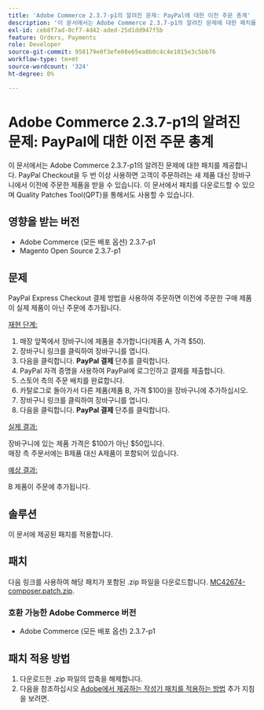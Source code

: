 ```yaml
---
title: 'Adobe Commerce 2.3.7-p1의 알려진 문제: PayPal에 대한 이전 주문 총계'
description: '이 문서에서는 Adobe Commerce 2.3.7-p1의 알려진 문제에 대한 패치를 제공합니다. PayPal Checkout을 두 번 이상 사용하면 고객이 주문하려는 새 제품 대신 장바구니에서 이전에 주문한 제품을 받을 수 있습니다.'
exl-id: ceb8f7ad-0cf7-4d42-aded-25d1dd947f5b
feature: Orders, Payments
role: Developer
source-git-commit: 958179e0f3efe08e65ea8b0c4c4e1015e3c5bb76
workflow-type: tm+mt
source-wordcount: '324'
ht-degree: 0%

---
```


# Adobe Commerce 2.3.7-p1의 알려진 문제: PayPal에 대한 이전 주문 총계

이 문서에서는 Adobe Commerce 2.3.7-p1의 알려진 문제에 대한 패치를 제공합니다. PayPal Checkout을 두 번 이상 사용하면 고객이 주문하려는 새 제품 대신 장바구니에서 이전에 주문한 제품을 받을 수 있습니다.
이 문서에서 패치를 다운로드할 수 있으며 Quality Patches Tool(QPT)을 통해서도 사용할 수 있습니다.

## 영향을 받는 버전

* Adobe Commerce (모든 배포 옵션) 2.3.7-p1
* Magento Open Source 2.3.7-p1

## 문제

PayPal Express Checkout 결제 방법을 사용하여 주문하면 이전에 주문한 구매 제품이 실제 제품이 아닌 주문에 추가됩니다.

<u>재현 단계:</u>

1. 매장 앞쪽에서 장바구니에 제품을 추가합니다(제품 A, 가격 $50).
1. 장바구니 링크를 클릭하여 장바구니를 엽니다.
1. 다음을 클릭합니다. **PayPal 결제** 단추를 클릭합니다.
1. PayPal 자격 증명을 사용하여 PayPal에 로그인하고 결제를 제출합니다.
1. 스토어 측의 주문 배치를 완료합니다.
1. 카탈로그로 돌아가서 다른 제품(제품 B, 가격 $100)을 장바구니에 추가하십시오.
1. 장바구니 링크를 클릭하여 장바구니를 엽니다.
1. 다음을 클릭합니다. **PayPal 결제** 단추를 클릭합니다.

<u>실제 결과:</u>

장바구니에 있는 제품 가격은 $100가 아닌 $50입니다.<br/>
매장 측 주문서에는 B제품 대신 A제품이 포함되어 있습니다.

<u>예상 결과:</u>

B 제품이 주문에 추가됩니다.

## 솔루션

이 문서에 제공된 패치를 적용합니다.

## 패치

다음 링크를 사용하여 해당 패치가 포함된 .zip 파일을 다운로드합니다. [MC42674-composer.patch.zip](assets/MC42674-composer.patch.zip).

### 호환 가능한 Adobe Commerce 버전

* Adobe Commerce (모든 배포 옵션) 2.3.7-p1

## 패치 적용 방법

1. 다운로드한 .zip 파일의 압축을 해제합니다.
1. 다음을 참조하십시오 [Adobe에서 제공하는 작성기 패치를 적용하는 방법](/help/how-to/general/how-to-apply-a-composer-patch-provided-by-magento.md) 추가 지침을 보려면.

